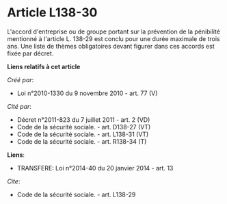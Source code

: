 # Article L138-30

L'accord d'entreprise ou de groupe portant sur la prévention de la pénibilité mentionné à l'article L. 138-29 est conclu pour
une durée maximale de trois ans. Une liste de thèmes obligatoires devant figurer dans ces accords est fixée par décret.

**Liens relatifs à cet article**

_Créé par_:

  - Loi n°2010-1330 du 9 novembre 2010 - art. 77 (V)

_Cité par_:

  - Décret n°2011-823 du 7 juillet 2011 - art. 2 (VD)
  - Code de la sécurité sociale. - art. D138-27 (VT)
  - Code de la sécurité sociale. - art. L138-31 (VT)
  - Code de la sécurité sociale. - art. R138-34 (T)

**Liens**:

  - TRANSFERE: Loi n°2014-40 du 20 janvier 2014 - art. 13

_Cite_:

  - Code de la sécurité sociale. - art. L138-29
